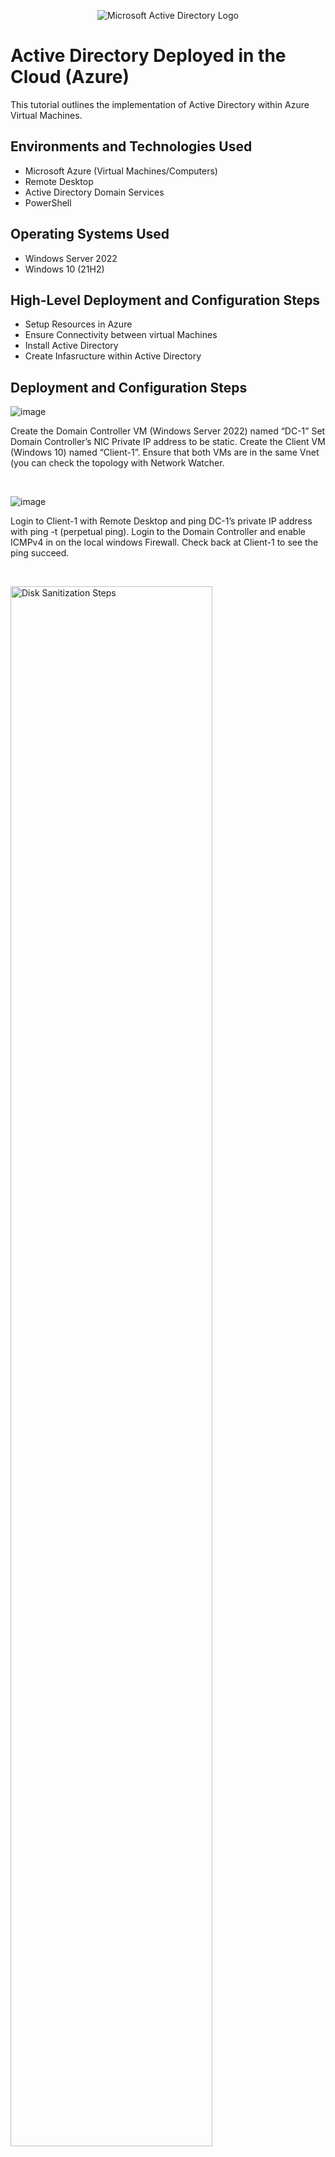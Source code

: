 <p align="center">
<img src="https://i.imgur.com/pU5A58S.png" alt="Microsoft Active Directory Logo"/>
</p>

<h1>Active Directory Deployed in the Cloud (Azure)</h1>
This tutorial outlines the implementation of Active Directory within Azure Virtual Machines.<br />




<h2>Environments and Technologies Used</h2>

- Microsoft Azure (Virtual Machines/Computers)
- Remote Desktop
- Active Directory Domain Services
- PowerShell

<h2>Operating Systems Used </h2>

- Windows Server 2022
- Windows 10 (21H2)

<h2>High-Level Deployment and Configuration Steps</h2>

- Setup Resources in Azure
- Ensure Connectivity between virtual Machines
- Install Active Directory
- Create Infasructure within Active Directory

<h2>Deployment and Configuration Steps</h2>


![image](https://github.com/Rizzledizzle4/configure-ad/assets/135624545/1df0ee58-eca5-4f15-97c6-7fb1d62a7b24)

Create the Domain Controller VM (Windows Server 2022) named “DC-1”
Set Domain Controller’s NIC Private IP address to be static.
Create the Client VM (Windows 10) named “Client-1”. 
Ensure that both VMs are in the same Vnet (you can check the topology with Network Watcher.

</p>
<br />

![image](https://github.com/Rizzledizzle4/configure-ad/assets/135624545/1d95f4df-0e0b-4b94-87c9-cce70ba4ab31)



Login to Client-1 with Remote Desktop and ping DC-1’s private IP address with ping -t <ip address> (perpetual ping).
Login to the Domain Controller and enable ICMPv4 in on the local windows Firewall.
Check back at Client-1 to see the ping succeed.


</p>
<br />

<p>
<img src="https://i.imgur.com/DJmEXEB.png" height="80%" width="80%" alt="Disk Sanitization Steps"/>
</p>
<p>
Lorem ipsum dolor sit amet, consectetur adipiscing elit, sed do eiusmod tempor incididunt ut labore et dolore magna aliqua. Ut enim ad minim veniam, quis nostrud exercitation ullamco laboris nisi ut aliquip ex ea commodo consequat. Duis aute irure dolor in reprehenderit in voluptate velit esse cillum dolore eu fugiat nulla pariatur.
</p>
<br />
